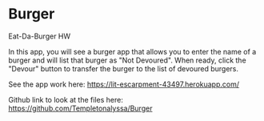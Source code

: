# Burger
Eat-Da-Burger HW

In this app, you will see a burger app that allows you to enter the name of a burger and will list that burger as "Not Devoured". When ready, click the "Devour" button to transfer the burger to the list of devoured burgers.

See the app work here: https://lit-escarpment-43497.herokuapp.com/

Github link to look at the files here: https://github.com/Templetonalyssa/Burger